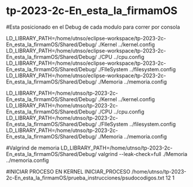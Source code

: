 # tp-2023-2c-En_esta_la_firmamOS

#Esta posicionado en el Debug de cada modulo para correr por consola

LD_LIBRARY_PATH=/home/utnso/eclipse-workspace/tp-2023-2c-En_esta_la_firmamOS/Shared/Debug/ ./Kernel ../kernel.config
LD_LIBRARY_PATH=/home/utnso/eclipse-workspace/tp-2023-2c-En_esta_la_firmamOS/Shared/Debug/ ./CPU ../cpu.config
LD_LIBRARY_PATH=/home/utnso/eclipse-workspace/tp-2023-2c-En_esta_la_firmamOS/Shared/Debug/ ./FIleSystem ../filesystem.config
LD_LIBRARY_PATH=/home/utnso/eclipse-workspace/tp-2023-2c-En_esta_la_firmamOS/Shared/Debug/ ./Memoria ../memoria.config

LD_LIBRARY_PATH=/home/utnso/tp-2023-2c-En_esta_la_firmamOS/Shared/Debug/ ./Kernel ../kernel.config
LD_LIBRARY_PATH=/home/utnso/tp-2023-2c-En_esta_la_firmamOS/Shared/Debug/ ./CPU ../cpu.config
LD_LIBRARY_PATH=/home/utnso/tp-2023-2c-En_esta_la_firmamOS/Shared/Debug/ ./FIleSystem ../filesystem.config
LD_LIBRARY_PATH=/home/utnso/tp-2023-2c-En_esta_la_firmamOS/Shared/Debug/ ./Memoria ../memoria.config

#Valgrind de memoria
LD_LIBRARY_PATH=/home/utnso/tp-2023-2c-En_esta_la_firmamOS/Shared/Debug/ valgrind --leak-check=full ./Memoria ../memoria.config

#INICIAR PROCESO EN KERNEL 
INICIAR_PROCESO /home/utnso/tp-2023-2c-En_esta_la_firmamOS/prueba_instrucciones/psudocodigos.txt 12 1

